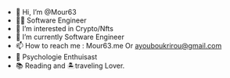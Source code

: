 - 👋 Hi, I’m @Mour63
- 👨‍💻 Software Engineer 
- 👀 I’m interested in Crypto/Nfts 
- 🌱 I’m currently Software Engineer
- 📫 How to reach me   : Mour63.me Or ayouboukrirou@gmail.com  
- 🧠 Psychologie Enthuisast
- 📚 Reading and 🏝traveling Lover.
